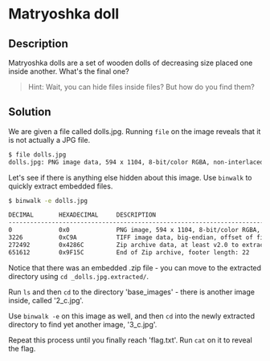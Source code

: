 # Matryoshka doll

## Description
Matryoshka dolls are a set of wooden dolls of decreasing size placed one inside another. What's the final one?
> Hint: Wait, you can hide files inside files? But how do you find them?

## Solution
We are given a file called dolls.jpg. Running `file` on the image reveals that it is not actually a JPG file.
```bash
$ file dolls.jpg 
dolls.jpg: PNG image data, 594 x 1104, 8-bit/color RGBA, non-interlaced
```

Let's see if there is anything else hidden about this image. 
Use `binwalk` to quickly extract embedded files.

```bash
$ binwalk -e dolls.jpg

DECIMAL       HEXADECIMAL     DESCRIPTION
--------------------------------------------------------------------------------
0             0x0             PNG image, 594 x 1104, 8-bit/color RGBA, non-interlaced
3226          0xC9A           TIFF image data, big-endian, offset of first image directory: 8
272492        0x4286C         Zip archive data, at least v2.0 to extract, compressed size: 378954, uncompressed size: 383940, name: base_images/2_c.jpg
651612        0x9F15C         End of Zip archive, footer length: 22
```

Notice that there was an embedded .zip file - you can move to the extracted directory using `cd _dolls.jpg.extracted/`.

Run `ls` and then `cd` to the directory 'base_images' - there is another image inside, called '2_c.jpg'.

Use `binwalk -e` on this image as well, and then `cd` into the newly extracted directory to find yet another image, '3_c.jpg'.

Repeat this process until you finally reach 'flag.txt'. Run `cat` on it to reveal the flag.

